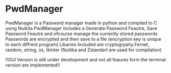 # PwdManager

PwdManager is a Password manager made in python and compiled to C using Nuikita
PwdManager includes a Generate Password Feautre, Save Password Feautre and ofcourse manage the currently stored passwords
Passwords are encrypted and then save to a file (encryption key is unique to each diffrent program)
Libaries Included are cryptogrpahy.Fernet, random, string, os, tkinter (Nuitika and Zstandart are used for compilation)

!!GUI Version is still under development and not all feaures form the terminal version are implemented!!
